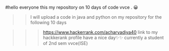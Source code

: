 #hello everyone this  my repository on 10 days of  code vvce .
😀 
>>I will upload a code in java and python on my repository for the following 10 days

>>>https://www.hackerrank.com/acharyadiya40 link to my hackkerank profile 
>>>have a nice day✨✨
>>currently a student of 2nd sem vvce(ISE)
